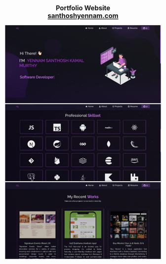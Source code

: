 <h2 align="center">
  Portfolio Website<br/>
  <a href="https://santhoshyennam.com/" target="_blank">santhoshyennam.com</a>
</h2>
<div align="center">
  <img alt="Demo" src="./Images/home.jpeg" />
    <img alt="Demo" src="./Images/about.jpeg" />
  <img alt="Demo" src="./Images/projects.jpeg" />

</div>

<br/>